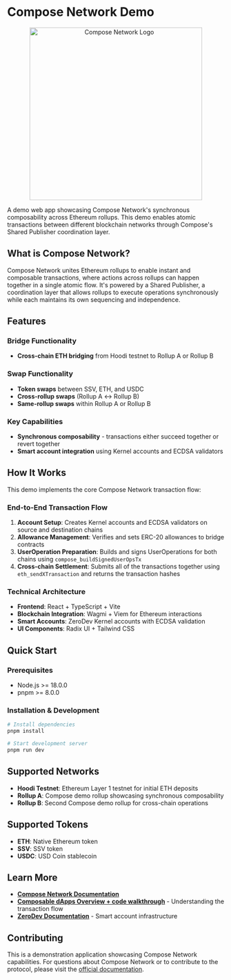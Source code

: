# Compose Network Demo

<div align="center">
  <img src="public/images/logo/light.svg" alt="Compose Network Logo" width="400" />
</div>

A demo web app showcasing Compose Network's synchronous composability across Ethereum rollups. This demo enables atomic transactions between different blockchain networks through Compose's Shared Publisher coordination layer.

## What is Compose Network?

Compose Network unites Ethereum rollups to enable instant and composable transactions, where actions across rollups can happen together in a single atomic flow. It's powered by a Shared Publisher, a coordination layer that allows rollups to execute operations synchronously while each maintains its own sequencing and independence.

## Features

### Bridge Functionality
- **Cross-chain ETH bridging** from Hoodi testnet to Rollup A or Rollup B

### Swap Functionality  
- **Token swaps** between SSV, ETH, and USDC
- **Cross-rollup swaps** (Rollup A ↔ Rollup B)
- **Same-rollup swaps** within Rollup A or Rollup B

### Key Capabilities
- **Synchronous composability** - transactions either succeed together or revert together
- **Smart account integration** using Kernel accounts and ECDSA validators

## How It Works

This demo implements the core Compose Network transaction flow:

### End-to-End Transaction Flow
1. **Account Setup**: Creates Kernel accounts and ECDSA validators on source and destination chains
2. **Allowance Management**: Verifies and sets ERC-20 allowances to bridge contracts
3. **UserOperation Preparation**: Builds and signs UserOperations for both chains using `compose_buildSignedUserOpsTx`
4. **Cross-chain Settlement**: Submits all of the transactions together using `eth_sendXTransaction` and returns the transaction hashes

### Technical Architecture
- **Frontend**: React + TypeScript + Vite
- **Blockchain Integration**: Wagmi + Viem for Ethereum interactions
- **Smart Accounts**: ZeroDev Kernel accounts with ECDSA validation
- **UI Components**: Radix UI + Tailwind CSS

## Quick Start

### Prerequisites
- Node.js >= 18.0.0
- pnpm >= 8.0.0

### Installation & Development

```bash
# Install dependencies
pnpm install

# Start development server
pnpm run dev
```

## Supported Networks

- **Hoodi Testnet**: Ethereum Layer 1 testnet for initial ETH deposits
- **Rollup A**: Compose demo rollup showcasing synchronous composability
- **Rollup B**: Second Compose demo rollup for cross-chain operations

## Supported Tokens

- **ETH**: Native Ethereum token
- **SSV**: SSV token
- **USDC**: USD Coin stablecoin

## Learn More

- **[Compose Network Documentation](https://docs.compose.network)**
- **[Composable dApps Overview + code walkthrough](https://docs.compose.network/developers/getting-started/composable-dapps)** - Understanding the transaction flow
- **[ZeroDev Documentation](https://docs.zerodev.app)** - Smart account infrastructure

## Contributing

This is a demonstration application showcasing Compose Network capabilities. For questions about Compose Network or to contribute to the protocol, please visit the [official documentation](https://docs.compose.network).
